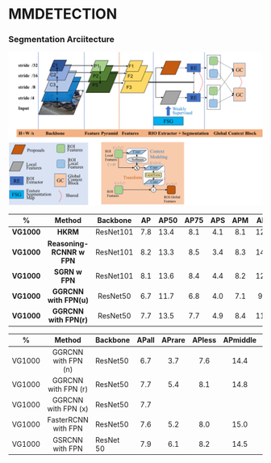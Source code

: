 # MMDETECTION

### Segmentation Arciitecture
<img src="https://raw.githubusercontent.com/BadUncleBoy/MMDETECTION/main/data/jpgs/seg_architecure.png" width="1024">


|   %        |             Method        | Backbone     | AP     | AP50     | AP75 | APS     | APM  | APL  | AR100 | ARS  | ARM     | ARL  |
| :--------: | :-----------------------: | :----------: | :----: | -------- | :--: | :-----: | :--: | :--: | :---: | :--: | :-----: | :--: |
| **VG1000** |         **HKRM**          |  ResNet101   |  7.8   | 13.4     | 8.1  |   4.1   | 8.1  | 12.7 | 22.7  | 9.6  |  20.8   | 31.4 |
| **VG1000** | **Reasoning-RCNNR w FPN** |  ResNet101   |  8.2   | 13.3     | 8.5  |   3.4   | 8.3  | 14.0 | 23.5  | 8.8  |  21.7   | 32.9 |
| **VG1000** |      **SGRN w FPN**       |  ResNet101   |  8.1   | 13.6     | 8.4  |   4.4   | 8.2  | 12.8 | 26.2  | 12.4 |  23.9   | 34.0 |
| **VG1000** |  **GGRCNN with FPN(u)**   |   ResNet50   |  6.7   | 11.7     | 6.8  |   4.0   | 7.1  | 9.6  | 25.2  | 15.4 |  24.0   | 28.3 |
| **VG1000** |  **GGRCNN with FPN(r)**   |   ResNet50   |  7.7   | 13.5     | 7.7  |   4.9   | 8.4  | 11.4 | 28.5  | 17.3 |  27.8   | 32.1 |







|   %    |       Method        | Backbone  | APall | APrare | APless | APmiddle | APmany | ARall | ARrare | ARless | ARmiddle | ARmany |
| :----: | :-----------------: | --------- | :---: | :----: | :----: | :------: | :----: | :---: | :----: | :----: | :------: | :----: |
| VG1000 | GGRCNN with FPN (n) | ResNet50  |  6.7  |  3.7   |  7.6   |   14.4   |  15.0  | 25.2  |  15.7  |  28.5  |   41.3   |  44.7  |
| VG1000 | GGRCNN with FPN (r) | ResNet50  |  7.7  |  5.4   |  8.1   |   14.8   |  15.0  | 28.5  |  21.2  |  30.5  |   41.9   |  44.7  |
| VG1000 | GGRCNN with FPN (x) | ResNet50  |  7.7  |        |        |          |        |       |        |        |          |        |
| VG1000 | FasterRCNN with FPN | ResNet50  |  7.6  |  5.2   |  8.0   |   15.0   |  15.2  |       |  20.6  |  30.1  |   42.1   |  44.7  |
| VG1000 |   GSRCNN with FPN   | ResNet 50 |  7.9  |  6.1   |  8.2   |   14.5   |  14.8  | 31.7  |  28.7  |  31.4  |   39.0   |  41.5  |

